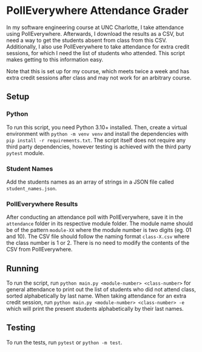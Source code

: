 # PollEverywhere Attendance Grader

In my software engineering course at UNC Charlotte, I take attendance using PollEverywhere. Afterwards, I download the results as a CSV, but need a way to get the students absent from class from this CSV. Additionally, I also use PollEverywhere to take attendance for extra credit sessions, for which I need the list of students who attended. This script makes getting to this information easy.

Note that this is set up for my course, which meets twice a week and has extra credit sessions after class and may not work for an arbitrary course.

## Setup

### Python

To run this script, you need Python 3.10+ installed. Then, create a virtual environment with `python -m venv venv` and install the dependencies with `pip install -r requirements.txt`. The script itself does not require any third party dependencies, however testing is achieved with the third party `pytest` module.

### Student Names

Add the students names as an array of strings in a JSON file called `student_names.json`.

### PollEverywhere Results

After conducting an attendance poll with PollEverywhere, save it in the `attendance` folder in its respective module folder. The module name should be of the pattern `module-XX` where the module number is two digits (eg. 01 and 10). The CSV file should follow the naming format `class-X.csv` where the class number is 1 or 2. There is no need to modify the contents of the CSV from PollEverywhere.

## Running

To run the script, run `python main.py <module-number> <class-number>` for general attendance to print out the list of students who did not attend class, sorted alphabetically by last name. When taking attendance for an extra credit session, run `python main.py <module-number> <class-number> -e` which will print the present students alphabetically by their last names.

## Testing

To run the tests, run `pytest` or `python -m test`.

